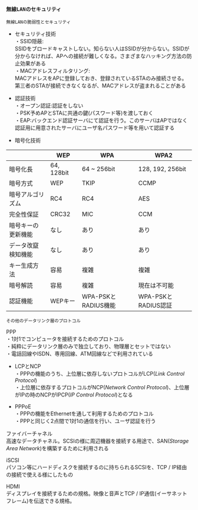 ### `無線LANのセキュリティ`

`無線LANの脆弱性とセキュリティ`

- セキュリティ技術  
・SSID隠蔽:  
SSIDをブロードキャストしない。知らない人はSSIDが分からない。SSIDが分からなければ、APへの接続が難しくなる。さまざまなハッキング方法の防止効果がある  
・MACアドレスフィルタリング:  
MACアドレスをAPに登録しておき、登録されているSTAのみ接続させる。第三者のSTAが接続できなくなるが、MACアドレスが盗まれることがある

- 認証技術  
・オープン認証:認証をしない  
・PSK予めAPとSTAに共通の鍵(パスワード等)を渡しておく  
・EAP:バックエンド認証サーバにて認証を行う。このサーバはAPではなく認証用に用意されたサーバにユーザ名パスワード等を用いて認証する

- 暗号化技術

|      |WEP       |WPA        |WPA2            |
|------|----------|-----------|----------------|
|暗号化長|64, 128bit|64 ~ 256bit|128, 192, 256bit|
|暗号方式|WEP|TKIP|CCMP|
|暗号アルゴリズム|RC4|RC4|AES|
|完全性保証|CRC32|MIC|CCM|
|暗号キーの更新機能|なし|あり|あり|
|データ改竄検知機能|なし|あり|あり|
|キー生成方法|容易|複雑|複雑|
|暗号解読|容易|複雑|現在は不可能|
|認証機能|WEPキー|WPA-PSKとRADIUS機能|WPA-PSKとRADIUS認証|

`その他のデータリンク層のプロトコル`

PPP  
・1対1でコンピュータを接続するためのプロトコル  
・純粋にデータリンク層のみで独立しており、物理層とセットではない  
・電話回線やISDN、専用回線、ATM回線などで利用されている

- LCPとNCP  
・PPPの機能のうち、上位層に依存しないプロトコルがLCP(*Link Control Protocol*)  
・上位層に依存するプロトコルがNCP(*Network Control Protocol*)、上位層がIPの時のNCPがIPCP(*IP Control Protocol*)となる

- PPPoE  
・PPPの機能をEthernetを通して利用するためのプロトコル  
・PPPと同じく2点間で1対1の通信を行い、ユーザ認証を行う

ファイバーチャネル  
高速なデータチャネル。SCSIの様に周辺機器を接続する用途で、SAN(*Storage Area Network*)を構築するために利用される  

iSCSI  
パソコン等にハードディスクを接続するのに持ちられるSCSIを、TCP / IP経由の接続で使える様にしたもの

HDMI  
ディスプレイを接続するための規格。映像と音声とTCP / IP通信(イーサネットフレーム)を伝送できる規格。
